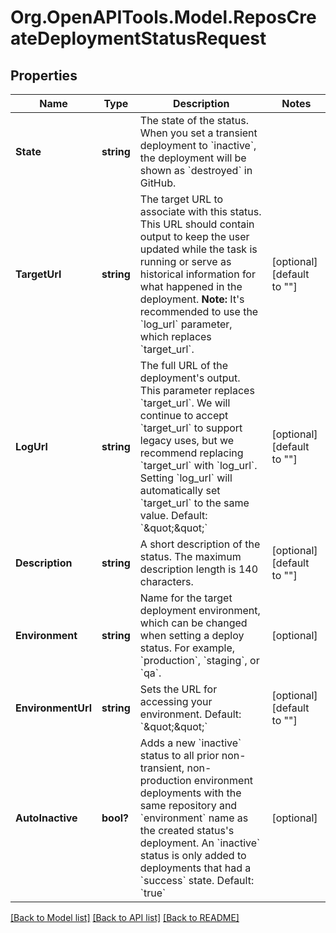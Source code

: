# Org.OpenAPITools.Model.ReposCreateDeploymentStatusRequest

## Properties

Name | Type | Description | Notes
------------ | ------------- | ------------- | -------------
**State** | **string** | The state of the status. When you set a transient deployment to &#x60;inactive&#x60;, the deployment will be shown as &#x60;destroyed&#x60; in GitHub. | 
**TargetUrl** | **string** | The target URL to associate with this status. This URL should contain output to keep the user updated while the task is running or serve as historical information for what happened in the deployment. **Note:** It&#39;s recommended to use the &#x60;log_url&#x60; parameter, which replaces &#x60;target_url&#x60;. | [optional] [default to ""]
**LogUrl** | **string** | The full URL of the deployment&#39;s output. This parameter replaces &#x60;target_url&#x60;. We will continue to accept &#x60;target_url&#x60; to support legacy uses, but we recommend replacing &#x60;target_url&#x60; with &#x60;log_url&#x60;. Setting &#x60;log_url&#x60; will automatically set &#x60;target_url&#x60; to the same value. Default: &#x60;\&quot;\&quot;&#x60; | [optional] [default to ""]
**Description** | **string** | A short description of the status. The maximum description length is 140 characters. | [optional] [default to ""]
**Environment** | **string** | Name for the target deployment environment, which can be changed when setting a deploy status. For example, &#x60;production&#x60;, &#x60;staging&#x60;, or &#x60;qa&#x60;. | [optional] 
**EnvironmentUrl** | **string** | Sets the URL for accessing your environment. Default: &#x60;\&quot;\&quot;&#x60; | [optional] [default to ""]
**AutoInactive** | **bool?** | Adds a new &#x60;inactive&#x60; status to all prior non-transient, non-production environment deployments with the same repository and &#x60;environment&#x60; name as the created status&#39;s deployment. An &#x60;inactive&#x60; status is only added to deployments that had a &#x60;success&#x60; state. Default: &#x60;true&#x60; | [optional] 

[[Back to Model list]](../README.md#documentation-for-models) [[Back to API list]](../README.md#documentation-for-api-endpoints) [[Back to README]](../README.md)

